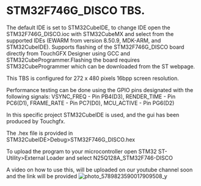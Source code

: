 # STM32F746G_DISCO TBS.

The default IDE is set to STM32CubeIDE, to change IDE open the STM32F746G_DISCO.ioc with STM32CubeMX and select from the supported IDEs (EWARM from version 8.50.9, MDK-ARM, and STM32CubeIDE). Supports flashing of the STM32F746G_DISCO board directly from TouchGFX Designer using GCC and STM32CubeProgrammer.Flashing the board requires STM32CubeProgrammer which can be downloaded from the ST webpage. 

This TBS is configured for 272 x 480 pixels 16bpp screen resolution.  

Performance testing can be done using the GPIO pins designated with the following signals: VSYNC_FREQ  - Pin PB4(D3), RENDER_TIME - Pin PC6(D1), FRAME_RATE  - Pin PC7(D0), MCU_ACTIVE  - Pin PG6(D2)

In this specific project STM32CubeIDE is used, and the gui has been produced by Touchgfx.

The .hex file is provided in STM32CubeIDE>Debug>STM32F746G_DISCO.hex

To upload the program to your microcontroller open STM32 ST-Utility>External Loader and select N25Q128A_STM32F746-DISCO

A video on how to use this, will be uploaded on our youtube channel soon and the link will be provided
![photo_5789823590017909508_y](https://github.com/AliQorbaniFard/SlyFox_audio_visualiser/assets/126378284/4fb6899f-b438-43f1-8906-4d9b86d7547f)
